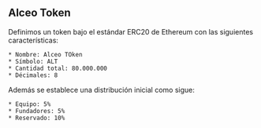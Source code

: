 ## Alceo Token

Definimos un token bajo el estándar ERC20 de Ethereum con las siguientes características:

	* Nombre: Alceo TOken
	* Símbolo: ALT
	* Cantidad total: 80.000.000
	* Décimales: 8

Además se establece una distribución inicial como sigue:

	* Equipo: 5%
	* Fundadores: 5%
	* Reservado: 10%
